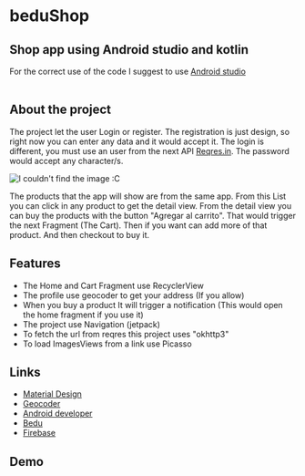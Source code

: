 # beduShop
## Shop app using Android studio and kotlin

For the correct use of the code I suggest to use <a href="https://developer.android.com/studio">Android studio</a><br></br>

## About the project
The project let the user Login or register. The registration is just design, so right now you can enter any data and it would accept it.
The login is different, you must use an user from the next API <a href="https://reqres.in/api/users/">Reqres.in</a>. The password would accept any character/s.

<img src="https://i.postimg.cc/ncX3YZpz/kt.png" alt="I couldn't find the image :C">


The products that the app will show are from the same app. From this List you can click in any product to get the detail view.
From the detail view you can buy the products with the button "Agregar al carrito". That would trigger the next Fragment (The Cart).
Then if you want can add more of that product. And then checkout to buy it.


## Features

<ul>
    <li>The Home and Cart Fragment use RecyclerView</li>
    <li>The profile use geocoder to get your address (If you allow)</li>
    <li>When you buy a product It will trigger a notification (This would open the home fragment if you use it)</li>
    <li>The project use Navigation (jetpack)</li>
    <li>To fetch the url from reqres this project uses "okhttp3"</li>
    <li>To load ImagesViews from a link use Picasso</li>
</ul>

## Links

<ul>
    <li><a href="https://material.io/">Material Design</a></li>
    <li><a href="https://developers.google.com/maps/documentation/javascript/reference/geocoder">Geocoder</a></li>
    <li><a href="https://developer.android.com/">Android developer</a></li>
    <li><a href="https://bedu.org/">Bedu</a></li>
    <li><a href="https://firebase.google.com">Firebase</a></li>
</ul>

## Demo

<a 
href="{https://drive.google.com/file/d/1zJaET_-nsGJpI_5xJmHe84VzNzqKImR5/view?usp=sharing}" 
title="Demo video beduShop">
</a> 